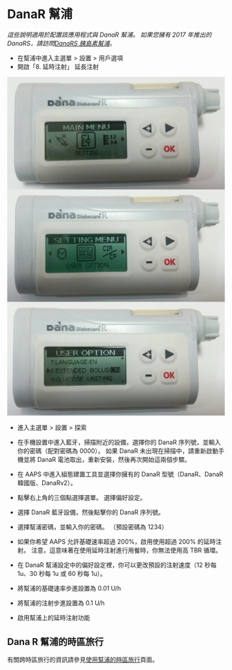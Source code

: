# DanaR 幫浦

*這些說明適用於配置該應用程式與 DanaR 幫浦。 如果您擁有 2017 年推出的 DanaRS，請訪問[DanaRS 胰島素幫浦](./DanaRS-Insulin-Pump.md)。*

* 在幫浦中進入主選單 > 設置 > 用戶選項
* 開啟「8. 延時注射」 延長注射

![DanaR 幫浦](../images/danar1.png)

* 進入主選單 > 設置 > 探索
* 在手機設置中進入藍牙，掃描附近的設備，選擇你的 DanaR 序列號，並輸入你的密碼（配對密碼為 0000）。 如果 DanaR 未出現在掃描中，請重新啟動手機並將 DanaR 電池取出，重新安裝，然後再次開始這兩個步驟。

* 在 AAPS 中進入組態建置工具並選擇你擁有的 DanaR 型號（DanaR、DanaR 韓國版、DanaRv2）。

* 點擊右上角的三個點選擇選單。 選擇偏好設定。
* 選擇 DanaR 藍牙設備，然後點擊你的 DanaR 序列號。
* 選擇幫浦密碼，並輸入你的密碼。 （預設密碼為 1234）
* 如果你希望 AAPS 允許基礎速率超過 200%，啟用使用超過 200% 的延時注射。 注意，這意味著在使用延時注射進行用餐時，你無法使用高 TBR 循環。
* 在 DanaR 幫浦設定中的偏好設定裡，你可以更改預設的注射速度（12 秒每 1u、30 秒每 1u 或 60 秒每 1u）。
* 將幫浦的基礎速率步進設置為 0.01 U/h
* 將幫浦的注射步進設置為 0.1 U/h
* 啟用幫浦上的延時注射功能

## Dana R 幫浦的時區旅行

有關跨時區旅行的資訊請參見[使用幫浦的時區旅行](../DailyLifeWithAaps/TimezoneTraveling-DaylightSavingTime.md#danarv2-danars)頁面。